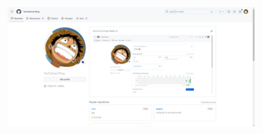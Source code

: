 ![](https://github.com/TooTryEveryThing/TooTryEveryThing/blob/main/images/Snipaste_2023-07-28_11-23-40.png)

